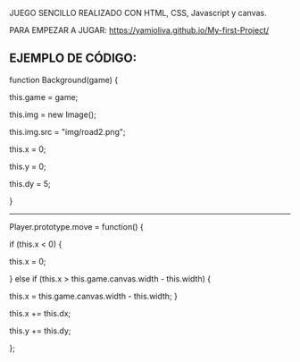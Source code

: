 JUEGO SENCILLO REALIZADO CON HTML, CSS, Javascript y canvas.

PARA EMPEZAR A JUGAR: https://yamioliva.github.io/My-first-Project/ 

EJEMPLO DE CÓDIGO:
----------------------------------------------------------------------------------------------------------------------------

function Background(game) {

  this.game = game;
  
  this.img = new Image();
  
  this.img.src = "img/road2.png";
  
  this.x = 0;
  
  this.y = 0;
  
  this.dy = 5;
  
}

----------------------------------------------------------------------------------------------------------------------------
Player.prototype.move = function() {

  if (this.x < 0) {
  
  this.x = 0;
  
  } else if (this.x > this.game.canvas.width - this.width) {
  
  this.x = this.game.canvas.width - this.width;
  }
  
  this.x += this.dx;
  
  this.y += this.dy;
  
};
